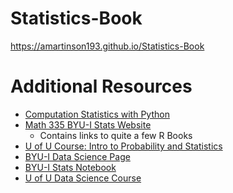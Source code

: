 # Statistics-Book

https://amartinson193.github.io/Statistics-Book

# Additional Resources

* [Computation Statistics with Python](https://github.com/amartinson193/Computational-statistics-with-Python)
* [Math 335 BYU-I Stats Website](https://byuistats.github.io/M335/syllabus.html#overview) 
	* Contains links to quite a few R Books
* [U of U Course: Intro to Probability and Statistics](https://github.com/amartinson193/BMI6106)
* [BYU-I Data Science Page](https://byuidatascience.github.io/resume.html) 
* [BYU-I Stats Notebook](http://statistics.byuimath.com/index.php?title=Main_Page)
* [U of U Data Science Course]()

